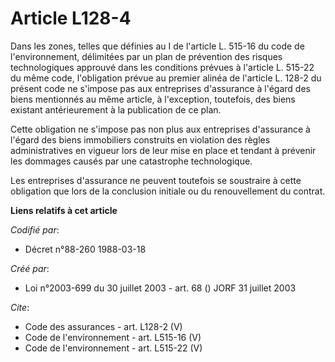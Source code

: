 # Article L128-4

Dans les zones, telles que définies au I de l'article L. 515-16 du code de l'environnement, délimitées par un plan de
prévention des risques technologiques approuvé dans les conditions prévues à l'article L. 515-22 du même code, l'obligation
prévue au premier alinéa de l'article L. 128-2 du présent code ne s'impose pas aux entreprises d'assurance à l'égard des
biens mentionnés au même article, à l'exception, toutefois, des biens existant antérieurement à la publication de ce plan.

Cette obligation ne s'impose pas non plus aux entreprises d'assurance à l'égard des biens immobiliers construits en violation
des règles administratives en vigueur lors de leur mise en place et tendant à prévenir les dommages causés par une
catastrophe technologique.

Les entreprises d'assurance ne peuvent toutefois se soustraire à cette obligation que lors de la conclusion initiale ou du
renouvellement du contrat.

**Liens relatifs à cet article**

_Codifié par_:

  - Décret n°88-260 1988-03-18

_Créé par_:

  - Loi n°2003-699 du 30 juillet 2003 - art. 68 () JORF 31 juillet 2003

_Cite_:

  - Code des assurances - art. L128-2 (V)
  - Code de l'environnement - art. L515-16 (V)
  - Code de l'environnement - art. L515-22 (V)
